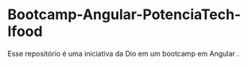 # Bootcamp-Angular-PotenciaTech-Ifood
Esse repositório é uma iniciativa da Dio em um bootcamp em Angular .
